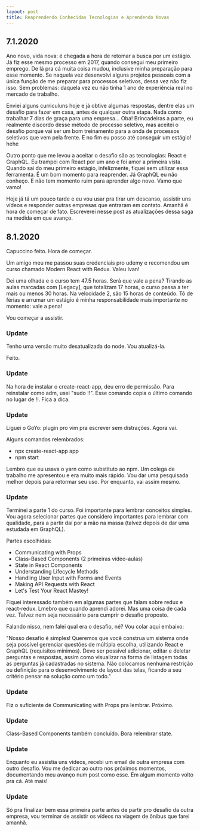 ```yaml
---
layout: post
title: Reaprendendo Conhecidas Tecnologias e Aprendendo Novas
---
```


## 7.1.2020

Ano novo, vida nova: é chegada a hora de retomar a busca por um estágio. Já fiz esse mesmo processo em 2017, quando consegui meu primeiro emprego. De lá pra cá muita coisa mudou, inclusive minha preparação para esse momento. Se naquela vez desenvolvi alguns projetos pessoais com a única função de me preparar para processos seletivos, dessa vez não fiz isso. Sem problemas: daquela vez eu não tinha 1 ano de experiência real no mercado de trabalho.

Enviei alguns curriculuns hoje e já obtive algumas respostas, dentre elas um desafio para fazer em casa, antes de qualquer outra etapa. Nada como trabalhar 7 dias de graça para uma empresa... Oba! Brincadeiras a parte, eu realmente discordo desse método de processo seletivo, mas aceitei o desafio porque vai ser um bom treinamento para a onda de processos seletivos que vem pela frente. E no fim eu posso até conseguir um estágio! hehe

Outro ponto que me levou a aceitar o desafio são as tecnologias: React e GraphQL. Eu trampei com React por um ano e foi amor a primeira vista. Quando saí do meu primeiro estágio, infelizmente, fiquei sem utilizar essa ferramenta. É um bom momento para reaprender. Já GraphQL eu não conheço. E não tem momento ruim para aprender algo novo. Vamo que vamo!

Hoje já tá um pouco tarde e eu vou usar pra tirar um descanso, assistir uns vídeos e responder outras empresas que entraram em contato. Amanhã é hora de começar de fato. Escreverei nesse post as atualizações dessa saga na medida em que avanço.

## 8.1.2020

Capuccino feito. Hora de começar.

Um amigo meu me passou suas credenciais pro udemy e recomendou um curso chamado Modern React with Redux. Valeu Ivan!

Dei uma olhada e o curso tem 47.5 horas. Será que vale a pena? Tirando as aulas marcadas com [Legacy], que totalizam 17 horas, o curso passa a ter mais ou menos 30 horas. Na velocidade 2, são 15 horas de conteúdo. Tô de férias e arrumar um estágio é minha responsabilidade mais importante no momento: vale a pena!

Vou começar a assistir.

### Update

Tenho uma versão muito desatualizada do node. Vou atualizá-la.

Feito.

### Update

Na hora de instalar o create-react-app, deu erro de permissão. Para reinstalar como adm, usei "sudo !!". Esse comando copia o último comando no lugar de !!. Fica a dica.


### Update

Liguei o GoYo: plugin pro vim pra escrever sem distrações. Agora vai.

Alguns comandos relembrados:

- npx create-react-app app
- npm start

Lembro que eu usava o yarn como substituto ao npm. Um colega de trabalho me apresentou e era muito mais rápido. Vou dar uma pesquisada melhor depois para retormar seu uso. Por enquanto, vai assim mesmo.


### Update

Terminei a parte 1 do curso. Foi importante para lembrar conceitos simples. Vou agora selecionar partes que considero importantes para lembrar com qualidade, para a partir daí por a mão na massa (talvez depois de dar uma estudada em GraphQL).

Partes escolhidas:

- Communicating with Props
- Class-Based Components (2 primeiras vídeo-aulas)
- State in React Components
- Understanding Lifecycle Methods
- Handling User Input with Forms and Events
- Making API Requests with React
- Let's Test Your React Mastey!

Fiquei interessado também em algumas partes que falam sobre redux e react-redux. Lmebro que quando aprendi adorei. Mas uma coisa de cada vez. Talvez nem seja necessário para cumprir o desafio proposto.

Falando nisso, nem falei qual era o desafio, né? Vou colar aqui embaixo:

"Nosso desafio é simples! Queremos que você construa um sistema onde seja
possível gerenciar questões de múltipla escolha, utilizando React e GraphQL
(requisitos mínimos). Deve ser possível adicionar, editar e deletar perguntas e
respostas, assim como visualizar na forma de listagem todas as perguntas já
cadastradas no sistema. Não colocamos nenhuma restrição ou definição para o
desenvolvimento de layout das telas, ficando a seu critério pensar na solução como um todo."

### Update

Fiz o suficiente de Communicating with Props pra lembrar. Próximo.

### Update

Class-Based Components também concluído. Bora relembrar state.


### Update

Enquanto eu assistia uns vídeos, recebi um email de outra empresa com outro desafio. Vou me dedicar ao outro nos próximos momentos, documentando meu avanço num post como esse. Em algum momento volto pra cá. Até mais!

### Update

Só pra finalizar bem essa primeira parte antes de partir pro desafio da outra empresa, vou terminar de assistir os vídeos na viagem de ônibus que farei amanhã.
